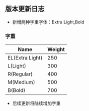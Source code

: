 ## 版本更新日志

* 新增两种字重字体：Extra Light,Bold

### 字重

| Name       | Weight |
| ---------- | ------ |
| EL(Extra Light)   | 250    |
| L(Light)   | 300    |
| R(Regular) | 400    |
| M(Medium)  | 500    |
| B(Bold)   | 700    |

* 后续更新将陆续增加字重
